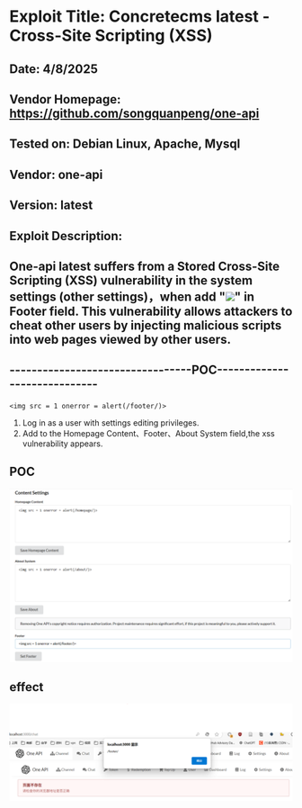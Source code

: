# Exploit Title: Concretecms latest - Cross-Site Scripting (XSS)
## Date: 4/8/2025
## Vendor Homepage: https://github.com/songquanpeng/one-api
## Tested on: Debian Linux, Apache, Mysql
## Vendor: one-api
## Version: latest
## Exploit Description:
## One-api latest suffers from a Stored Cross-Site Scripting (XSS) vulnerability in the system settings (other settings)，when add "<img src = 1 onerror = alert(/xss/)>" in Footer field. This vulnerability allows attackers to cheat other users by injecting malicious scripts into web pages viewed by other users.

## ---------------------------------POC-----------------------------

```
<img src = 1 onerror = alert(/footer/)>

```

1. Log in as a user with settings editing privileges.
2. Add <script>alert('...');</script> to the Homepage Content、Footer、About System field,the xss vulnerability appears.

## POC
![poc](./poc.png)

## effect
![effect](./effect-footer.png)
